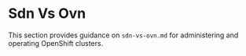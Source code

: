 # Sdn Vs Ovn

This section provides guidance on `sdn-vs-ovn.md` for administering and operating OpenShift clusters.